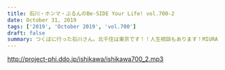 ```yaml
---
title: 石川・ホンマ・ぶるんのBe-SIDE Your Life! vol.700-2
date: October 31, 2019
tags: ['2019', 'October 2019', 'vol.700']
draft: false
summary: つくばに行った石川さん。北千住は東京です！！人生相談もあります！MIURA
---
```


http://project-phi.ddo.jp/ishikawa/ishikawa700_2.mp3